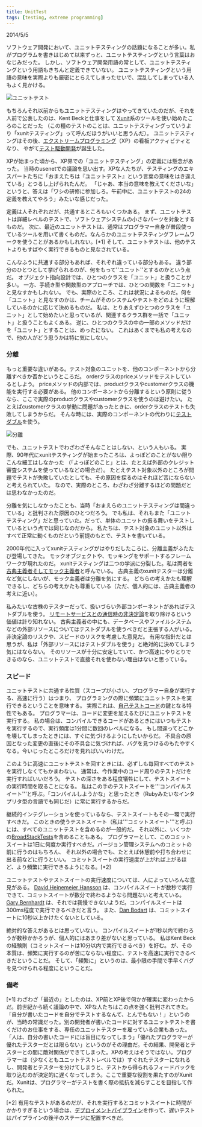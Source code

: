 ```yaml
---
title: UnitTest
tags: [testing, extreme programming]
---
```


2014/5/5

ソフトウェア開発において、ユニットテスティングの話題になることが多い。私がプログラムを書きはじめて以来ずっと、ユニットテスティングという言葉はおなじみだった。
しかし、ソフトウェア開発用語の常として、ユニットテスティングという用語もきちんと定義できていない。
ユニットテスティングという用語の意味を実際よりも厳密にとらえてしまったせいで、混乱してしまっている人もよく見かける。

![ユニットテスト](https://martinfowler.com/bliki/images/unitTest/sketch.png)

もちろんそれ以前からもユニットテスティングはやってきていたのだが、それを人前で公表したのは、Kent Beckと仕事をして
[Xunit](https://martinfowler.com/bliki/Xunit.html)系のツールを使い始めたころのことだった
（この種のテストのことは、ユニットテスティングっていうより「xunitテスティング」って呼んだほうがいいと思うんだ）。
ユニットテスティングはその後、[エクストリームプログラミング](https://martinfowler.com/bliki/ExtremeProgramming.html)（XP）の看板アクティビティとなり、
やがて[テスト駆動開発](/TestDrivenDevelopment)が誕生した。

XPが始まった頃から、XP界での「ユニットテスティング」の定義には懸念があった。
当時のusenetでの議論を思い出す。XPな人たちが、テスティングのエキスパートたちに「おまえたちは『ユニットテスト』という言葉の意味をはき違えている」とつるし上げられたんだ。
「じゃあ、本当の意味を教えてくださいな」というと、答えは「ワシの研修に参加しろ。午前中に、ユニットテストの24の定義を教えてやろう」みたいな感じだった。

定義は人それぞれだが、共通するところもいくつかある。
まず、ユニットテストは詳細レベルのテストで、ソフトウェアシステムの小さなパーツを対象とするものだ。
次に、最近のユニットテストは、通常はプログラマー自身が普段使っているツールを用いて書くものだ。なんらかのユニットテスティングフレームワークを使うことがあるかもしれない。[*1]
そして、ユニットテストは、他のテストよりもすばやく実行できるものと見なされている。

こんなふうに共通する部分もあれば、それぞれ違っている部分もある。
違う部分のひとつとして挙げられるのが、何をもって''ユニット''とするのかという点だ。
オブジェクト指向設計では、ひとつのクラスを「ユニット」と扱うことが多い。
一方、手続き型や関数型のアプローチでは、ひとつの関数を「ユニット」と見なすかもしれない。
でも、実際のところ、これは状況によるものだ。何を「ユニット」と見なすのかは、チームがそのシステムやテストをどのように理解しているのかに応じて決めるものだ。
私は、とりあえずひとつのクラスを「ユニット」として始めたいと思っているが、関連するクラス群を一括で「ユニット」と扱うこともよくある。
逆に、ひとつのクラスの中の一部のメソッドだけを「ユニット」とすることは、めったにない。
これはあくまでも私の考えなので、他の人がどう思うかは特に気にしない。

### 分離

もっと重要な違いがある。テスト対象のユニットを、他のコンポーネントから分離すべきか否かというところだ。
orderクラスのpriceメソッドをテストしているとしよう。
priceメソッドの内部では、productクラスやcustomerクラスの機能を実行する必要がある。
他のコンポーネントから分離するという原則に従うなら、ここで実際のproductクラスやcustomerクラスを使うのは避けたい。
たとえばcustomerクラスの挙動に問題があったときに、orderクラスのテストも失敗してしまうからだ。
そんな時には、実際のコンポーネントの代わりに[テストダブル](/TestDouble)を使う。

![分離](https://martinfowler.com/bliki/images/unitTest/isolate.png)

でも、ユニットテストでわざわざそんなことはしない、という人もいる。
実際、90年代にxunitテスティングが始まったころは、よっぽどのことがない限りこんな細工はしなかった
（「よっぽどのこと」とは、たとえば外部のクレジット審査システムを使っているなどの場合だ）。
たとえテスト対象以外のところが問題でテストが失敗していたとしても、その原因を探るのはそれほど苦にならないと考えられていた。
なので、実際のところ、わざわざ分離するほどの問題だとは思わなかったのだ。

分離を気にしなかったことも、当時「おまえらのユニットテスティングは間違っている」と批判された原因のひとつだろう。
でも私は、それもまた「ユニットテスティング」だと思っていた。だって、単体のユニットの振る舞いをテストしているという点では同じなのだから。
私たちは、テスト対象のユニット以外はすべて正常に動くものだという前提のもとで、テストを書いている。

2000年代に入ってxunitテスティングがはやりだしたころに、分離主義がふたたび登場してきた。
モックオブジェクトや、モッキングをサポートするフレームワークが現れたのだ。
xunitテスティングは二つの学派に分裂した。私は両者を[古典主義者そしてモック主義者](https://martinfowler.com/articles/mocksArentStubs.html)と呼んでいる。
古典主義のxunitテスターは分離など気にしないが、モック主義者は分離を気にする。
どちらの考えかたも理解できるし、どちらの考えかたも尊重している（ただ、個人的には、古典主義者の考えに近い）。

私みたいな古株のテスターだって、扱いづらい外部コンポーネントがあればテストダブルを使う。
[リモートサービスとの通信時の非決定論](https://martinfowler.com/articles/nonDeterminism.html#RemoteServices)を取り除けるという価値は計り知れない。
古典主義者の中にも、データベースやファイルシステムなどの外部リソースについてはテストダブルを使うべきだと主張する人がいる。
非決定論のリスクや、スピードのリスクを考慮した意見だ。
有用な指針だとは思うが、私は「外部リソースにはテストダブルを使う」と絶対的に決めてしまう気にはならない。
そのリソースが十分に安定していて、かつ高速にやりとりできるのなら、ユニットテストで直接それを使わない理由はないと思っている。

### スピード

ユニットテストに共通する性質（スコープが小さい、プログラマー自身が実行する、高速に行う）はつまり、
プログラミングの際に頻繁にユニットテストを実行できるということを意味する。
実際これは、[自己テストコード](/SelfTestingCode)の鍵となる特性でもある。
プログラマーは、コードに変更を加えるたびにユニットテストを実行する。
私の場合は、コンパイルできるコードがあるときにはいつもテストを実行するので、実行頻度は1分間に数回のレベルになる。
もし間違ってどこかを壊してしまったときには、すぐに気づけるようにしたいからだ。
不具合の原因となった変更の直後にその不具合に気づければ、バグを見つけるのもたやすくなる。今いじったところだけを見ればいいわけだ。

このように高速にユニットテストを回すときには、必ずしも毎回すべてのテストを実行しなくてもかまわない。
通常は、今作業中のコード周りのテストだけを実行すればいいだろう。
テストの深さをある程度犠牲にして、テストスイートの実行時間を取ることになる。
私はこの手のテストスイートを'''コンパイルスイート'''と呼ぶ。「コンパイルしようかな」と思ったとき（Rubyみたいなインタプリタ型の言語でも同じだ）に常に実行するからだ。

継続的インテグレーションを使っているなら、テストスイートもその一環で実行すべきだ。
このときの使うテストスイート（私は'''コミットスイート'''と呼ぶ）には、すべてのユニットテストを含めるのが一般的だ。
それ以外に、いくつかの[BroadStackTests](https://martinfowler.com/bliki/BroadStackTest.html)を含めることもある。
プログラマーとして、このコミットスイートは1日に何度か実行すべきだ。バージョン管理システムへのコミットの前に行うのはもちろん、
それ以外の場合でも、たとえば休憩前や打ち合わせに出る前などに行うといい。
コミットスイートの実行速度が上がれば上がるほど、より頻繁に実行できるようになる。[*2]

ユニットテストやテストスイートの実行速度については、人によっていろんな意見がある。
[David Heinemeier Hansson](http://david.heinemeierhansson.com/2014/slow-database-test-fallacy.html)
は、コンパイルスイートが数秒で実行できて、コミットスイートが数分で終わるようなら問題ないと考えている。
[Gary Bernhardt](https://www.destroyallsoftware.com/blog/2014/tdd-straw-men-and-rhetoric)
は、それでは我慢できないようだ。コンパイルスイートは300ms程度で実行できるべきだと言う。
また、[Dan Bodart](http://dan.bodar.com/2012/02/28/crazy-fast-build-times-or-when-10-seconds-starts-to-make-you-nervous/)
は、コミットスイートに10秒以上かけたくないとしている。

絶対的な答えがあるとは思っていない。
コンパイルスイートが1秒以内で終わろうが数秒かかろうが、個人的にはあまり差がないと思っている。
私はKent Beckの経験則（コミットスイートは10分以内で実行できるべき）を好む。
が、その本質は、頻繁に実行するのが苦にならない程度に、テストを高速に実行できるべきだということだ。
そして、「頻繁に」というのは、最小限の手間で手早くバグを見つけられる程度にということだ。

### 備考

[*1] わざわざ「最近の」としたのは、XP前とXP後で何かが確実に変わったからだ。前世紀から続く議論の中で、XPな人たちはこの点を強く批判されてきた。「自分が書いたコードを自分でテストするなんて、とんでもない！」というのが、当時の常識だった。別の開発者が書いたコードに対するユニットテストを書くだけのお仕事をする、専任のユニットテスターを雇っている企業もあった。「人は、自分の書いたコードには盲目になってしまう」「優れたプログラマーが優れたテスターだとは限らない」というのがその理由だ。その結果、開発者とテスターとの間に敵対関係ができてしまった。XPの考えはそうではない。プログラマーは（少なくともユニットテストレベルでは）すぐれたテスターになれるし、開発者とテスターを分けてしまうと、テストから得られるフィードバックを取り込むのが決定的に遅くなってしまう。ここで重要な役割を果たすのがXunitだ。Xunitは、プログラマーがテストを書く際の抵抗を減らすことを目指して作られた。

[*2] 有用なテストがあるのだが、それを実行するとコミットスイートに時間がかかりすぎるという場合は、[デプロイメントパイプライン](/DeploymentPipeline)を作って、遅いテストはパイプラインの後半のステージに配置すべきだ。
